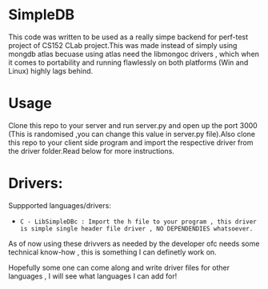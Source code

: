 # SimpleDB
This code was written to be used as a really simpe backend for perf-test project of CS152 CLab project.This was made instead of simply using mongdb atlas becuase using atlas need the libmongoc drivers , which when it comes to portability and running flawlessly on both platforms (Win and Linux) highly lags behind.
# Usage
Clone this repo to your server and run server.py and open up the port 3000 (This is randomised ,you can change this value in server.py file).Also clone this repo to your client side program and import the respective driver from the driver folder.Read below for more instructions.

# Drivers:
Suppported languages/drivers:

* ```C - LibSimpleDBc : Import the h file to your program , this driver is simple single header file driver , NO DEPENDENDIES whatsoever.```

As of now using these drivvers as needed by the developer ofc needs some technical know-how , this is something I can definetly work on.

Hopefully some one can come along and write driver files for other languages , I will see what languages I can add for!